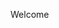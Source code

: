 ﻿---
date: 2019-12-22
description: Information about this blog and Kenny Robinson.
author: Kenny Robinson
---

Welcome
